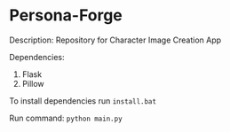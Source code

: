 # Persona-Forge
Description: Repository for Character Image Creation App

Dependencies:
1. Flask
2. Pillow

To install dependencies run `install.bat`

Run command:
`python main.py`